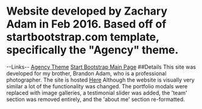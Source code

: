 # Website developed by Zachary Adam in Feb 2016. Based off of startbootstrap.com template, specifically the "Agency" theme. 
--Links--
[Agency Theme](http://startbootstrap.com/template-overviews/agency/) [Start Bootstrap Main Page](http://startbootstrap.com/)
##Details
This site was developed for my brother, Brandon Adam, who is a professional photographer. The site is hosted [Here](http://www.brandonadam.com)
Although the website is visually very similar a lot of the functionality was changed. The portfolio modals were replaced with image galleries, a testimonial slider
was added, the 'team' section was removed entirely, and the 'about me' section re-formatted.